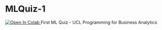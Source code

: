 # MLQuiz-1
<a target="_blank" href="https://colab.research.google.com/github/nvkliz/MLQuiz-1.git">
  <img src="https://colab.research.google.com/assets/colab-badge.svg" alt="Open In Colab"/>
</a>  
First ML Quiz - UCL Programming for Business Analytics 

